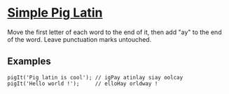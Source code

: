 # [Simple Pig Latin](https://www.codewars.com/kata/520b9d2ad5c005041100000f/train/typescript)

Move the first letter of each word to the end of it, then add "ay" to the end of the word. Leave punctuation marks untouched.

## Examples
```
pigIt('Pig latin is cool'); // igPay atinlay siay oolcay
pigIt('Hello world !');     // elloHay orldway !
```

